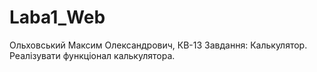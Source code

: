 # Laba1_Web
Ольховський Максим Олександрович, КВ-13
Завдання: Калькулятор. Реалізувати функціонал калькулятора.
